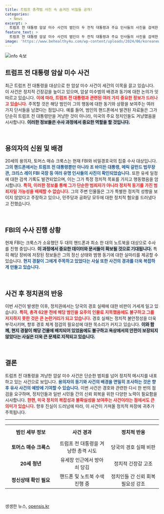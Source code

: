 ```yaml
---
title: 트럼프 총격범 사진 속 숨겨진 비밀들 공개!
categories:
  - News
excerpt: >
  트럼프 전 대통령 암살 미수 사건의 범인이 두 전직 대통령과 주요 인사들의 사진을 검색한 사실이 드러났다. 그가 유세장 인근에서 방아쇠를 당기려 했던 이유와 경호 실패 논란이 불거지고 있다. 클릭은 필수!
feature_text: >
  트럼프 전 대통령 암살 미수 사건의 범인이 두 전직 대통령과 주요 인사들의 사진을 검색한 사실이 드러났다. 그가 유세장 인근에서 방아쇠를 당기려 했던 이유와 경호 실패 논란이 불거지고 있다. 클릭은 필수!
image: 'https://www.behealthy4u.com/wp-content/uploads/2024/06/koreanews.jpg'
---
```


<p><img src="https://www.behealthy4u.com/wp-content/uploads/2024/06/koreanews.jpg" alt="info 속보" /></p>

<h2 data-ke-size="size26">트럼프 전 대통령 암살 미수 사건</h2>

<p data-ke-size="size16">최근 트럼프 전 대통령을 대상으로 한 암살 미수 사건이 세간의 이목을 끌고 있습니다. 이 사건은 정치적 긴장감을 높이고 있으며, 암살 미수범의 배경과 동기에 대한 논의가 잇따르고 있습니다. <b><span style="color: #ee2323;">이에 따라, 트럼프 전 대통령과 관련된 여러 가지 중요한 정보가 드러나고 있습니다.</span></b> 주목할 것은 해당 범인이 그의 행동에 대한 동기와 상황을 보여주는 여러 가지 단서들을 남겼다는 점입니다. 예를 들어, 범인의 핸드폰에서 발견된 자료들은 그가 단순히 트럼프 전 대통령만을 겨냥한 것이 아니라, 미국의 주요 정치인들도 겨냥했음을 시사합니다. <b><span style="background-color: #21538527;">이러한 정보들은 수사 과정에서 중요한 역할을 할 것입니다.</span></b></p>

<p data-ke-size="size16">&nbsp;</p>

<h2 data-ke-size="size26">용의자의 신원 및 배경</h2>

<p data-ke-size="size16">20세의 용의자, 토머스 매슈 크룩스는 현재 FBI와 비밀경호국의 집중 수사 대상입니다. <b><span style="color: #1a5490;">그의 핸드폰에서는 트럼프 전 대통령뿐만 아니라 조 바이든 대통령, 메릭 갈런드 법무장관, 크리스 레이 FBI 국장 등 여러 유명 인사들의 사진이 확인되었습니다.</span></b> 또한 유세 일정에 대한 검색 기록도 발견되었으며, 이는 그가 특정 정치적 목표를 가지고 행동했음을 암시합니다. <b><span style="color: #ee2323;">특히, 이러한 정보를 통해 그가 단순한 범죄자가 아니라 정치적 동기를 가진 범죄자일 가능성을 배제할 수 없습니다.</span></b> 그의 주변 인물들은 그가 특별한 정치적 성향을 보이지 않았다고 주장하고 있으나, 민주당과 공화당 모두에 대한 정치적 혐오를 드러냈다고 전했습니다.</p>

<p data-ke-size="size16">&nbsp;</p>

<h2 data-ke-size="size26">FBI의 수사 진행 상황</h2>

<p data-ke-size="size16">현재 FBI는 크룩스가 소유했던 두 대의 핸드폰과 최소 한 대의 노트북을 대상으로 수사를 진행 중입니다. <b><span style="background-color: #21538527;">이 과정에서 중요한 데이터와 문서들이 확보될 것으로 기대됩니다.</span></b> 특히 해당 장비에 저장된 정보들은 그의 정신 상태와 범행 동기에 대한 실마리를 제공할 수 있습니다. <b><span style="color: #1a5490;">현지 경찰이 그에게 주목하고 있었다는 사실 또한 사건의 경과를 더욱 복잡하게 만들고 있습니다.</span></b></p>

<p data-ke-size="size16">&nbsp;</p>

<h2 data-ke-size="size26">사건 후 정치권의 반응</h2>

<p data-ke-size="size16">이번 사건이 발생한 이후, 정치권에서는 당국의 경호 실패에 대한 비판이 거세게 일고 있습니다. <b><span style="color: #ee2323;">특히, 총격 62분 전에 해당 범인을 요주의 인물로 지목했음에도 불구하고 그를 저지하지 못한 것은 큰 논란거리가 되고 있습니다.</span></b> 경호 실패는 정치적 불안정성을 더욱 부각시키며, 향후 경호 체계 점검의 필요성에 대한 목소리가 커지고 있습니다. <b><span style="background-color: #21538527;">이와 함께, 현지 경찰이 해당 건물에 배치되어 있었음에도 불구하고 옥상에서의 안전이 보장되지 않았다는 사실은 더욱 큰 문제로 지적되고 있습니다.</span></b></p>

<p data-ke-size="size16">&nbsp;</p>

<h2 data-ke-size="size26">결론</h2>

<p data-ke-size="size16">트럼프 전 대통령을 겨냥한 암살 미수 사건은 단순한 범죄를 넘어 정치적 메시지를 내포하고 있는 사건으로 보입니다. <b><span style="color: #1a5490;">용의자의 동기와 사건의 배경을 면밀히 조사하는 것은 향후 유사 사건의 예방에 기여할 수 있습니다.</span></b> 이번 사건은 경호와 관련한 다시 한 번의 점검을 요구하며, 정치인들과 일반 시민들 간의 신뢰 회복을 위한 다양한 노력이 필요함을 시사합니다. <b><span style="color: #ee2323;">한편, 미국 정치의 복잡성과 불확실성을 보여주는 사건이라는 점에서도 큰 의미가 있습니다.</span></b> 향후 진실이 드러남에 따라, 이 사건이 가져올 정치적 파장에 귀추가 주목됩니다.</p>

<hr>

<table style="width: 100%; border-collapse: collapse;">
    <tr>
        <th style="width: 33.33%; text-align: center; height: 47px;"><b>범인 세부 정보</b></th>
        <th style="width: 33.33%; text-align: center; height: 47px;"><b>사건 경과</b></th>
        <th style="width: 33.33%; text-align: center; height: 47px;"><b>정치적 반응</b></th>
    </tr>
    <tr>
        <td style="text-align: center; height: 17px;"><b>토머스 매슈 크룩스</b></td>
        <td style="text-align: center;">트럼프 전 대통령을 겨냥한 총격 시도</td>
        <td style="text-align: center;">당국의 경호 실패 비판</td>
    </tr>
    <tr>
        <td style="text-align: center; height: 17px;"><b>20세 청년</b></td>
        <td style="text-align: center;">유세장 인근에서 방아쇠 당김</td>
        <td style="text-align: center;">정치적 긴장감 고조</td>
    </tr>
    <tr>
        <td style="text-align: center; height: 17px;"><b>정신상태 확인 필요</b></td>
        <td style="text-align: center;">핸드폰 및 노트북 수색 진행 중</td>
        <td style="text-align: center;">정치인들 간 신뢰 회복 필요성 강조</td>
    </tr>
</table>

<p data-ke-size="size16">&nbsp;</p>
생생한 뉴스, <a href="https://opensis.kr" rel="dofollow">opensis.kr</a>


